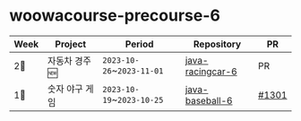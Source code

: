 # woowacourse-precourse-6

| Week | Project | Period | Repository | PR |
| --- | --- | --- | --- | --- |
|2⃣|자동차 경주 🆕|`2023-10-26`~`2023-11-01`|[java-racingcar-6](https://github.com/jungeun5-choi/java-racingcar-6)|PR|
|1⃣|숫자 야구 게임|`2023-10-19`~`2023-10-25`|[java-baseball-6](https://github.com/jungeun5-choi/java-baseball-6/tree/jungeun5-choi)|[#1301](https://github.com/woowacourse-precourse/java-baseball-6/pull/1301)|
